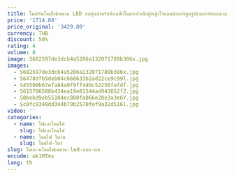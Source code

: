 ```yaml
---
title: โมเดิร์นโคมไฟเพดาน LED อบอุ่นสําหรับห้องเด็กโคมระย้าเด็กผู้หญิงโรแมนติกการ์ตูนรูปแบบการออกแบบห้องนอนโคมไฟตกแต่งบ้าน
price: '1714.88'
price_original: '3429.80'
currency: THB
discount: 50%
rating: 4
volume: 8
image: S682597de3dcb4a5286a132071789b386x.jpg
images:
  - S682597de3dcb4a5286a132071789b386x.jpg
  - S6478dfb5deb04c668633b2ad22ce9c99l.jpg
  - S45500b67efa84a9f9ff4d9c52250fefdf.jpg
  - S615786588b434ea19e81544ad943852fZ.jpg
  - S0bebd9eb55104ec880fa066e28e3a3e6Y.jpg
  - Sc0fc9340dd344b79b2570fef9a32d516l.jpg
video: ''
categories:
  - name: ไฟและโคมไฟ
    slug: ไฟและโคมไฟ
  - name: โคมไฟ ในร่ม
    slug: โคมไฟ-ในร
slug: โมเด-นโคมไฟเพดาน-led-อบอ-นส
encode: ok1MTms
lang: th
---
```

  